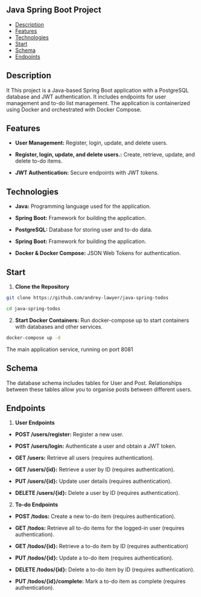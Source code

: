 ## Java Spring Boot Project

- [Description](#description)
- [Features](#features)
- [Technologies](#technologies)
- [Start](#start)
- [Schema](#schema)
- [Endpoints](#endpoints)

## Description

It This project is a Java-based Spring Boot application with a PostgreSQL database and JWT authentication. It includes endpoints for user management and to-do list management. The application is containerized using Docker and orchestrated with Docker Compose.

## Features

- **User Management:** Register, login, update, and delete users.

- **Register, login, update, and delete users.:** Create, retrieve, update, and delete to-do items.

- **JWT Authentication:** Secure endpoints with JWT tokens.

## Technologies 

- **Java:** Programming language used for the application.

- **Spring Boot:** Framework for building the application.

- **PostgreSQL:** Database for storing user and to-do data.

- **Spring Boot:** Framework for building the application.

- **Docker & Docker Compose:** JSON Web Tokens for authentication.

## Start

1. **Clone the Repository**

```bash
git clone https://github.com/andrey-lawyer/java-spring-todos
```
```bash
cd java-spring-todos
```

2. **Start Docker Containers:** Run docker-compose up to start containers with databases and other services.

```bash
docker-compose up -d
```
The main application service, running on port 8081

## Schema

The database schema includes tables for User and Post. Relationships between these tables allow you to organise posts between different users.

## Endpoints

1. **User Endpoints**

- **POST /users/register:** Register a new user.

- **POST /users/login:** Authenticate a user and obtain a JWT token.

- **GET /users:** Retrieve all users (requires authentication).

- **GET /users/{id}:** Retrieve a user by ID (requires authentication).

- **PUT /users/{id}:** Update user details (requires authentication).

- **DELETE /users/{id}:** Delete a user by ID (requires authentication).

2. **To-do Endpoints**

- **POST  /todos:** Create a new to-do item (requires authentication).

- **GET /todos:** Retrieve all to-do items for the logged-in user (requires authentication).

- **GET /todos/{id}:** Retrieve a to-do item by ID (requires authentication)

- **PUT /todos/{id}:** Update a to-do item (requires authentication).

- **DELETE /todos/{id}:** Delete a to-do item by ID (requires authentication).

- **PUT /todos/{id}/complete:** Mark a to-do item as complete (requires authentication).



